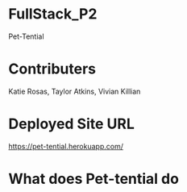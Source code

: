 # FullStack_P2
Pet-Tential
# Contributers
Katie Rosas, Taylor Atkins, Vivian Killian
# Deployed Site URL
https://pet-tential.herokuapp.com/
# What does Pet-tential do
